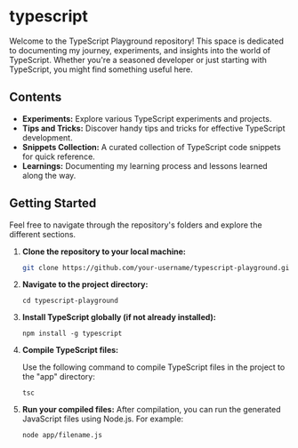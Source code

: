 # typescript

Welcome to the TypeScript Playground repository! This space is dedicated to documenting my journey, experiments, and insights into the world of TypeScript. Whether you're a seasoned developer or just starting with TypeScript, you might find something useful here.

## Contents

- **Experiments:** Explore various TypeScript experiments and projects.
- **Tips and Tricks:** Discover handy tips and tricks for effective TypeScript development.
- **Snippets Collection:** A curated collection of TypeScript code snippets for quick reference.
- **Learnings:** Documenting my learning process and lessons learned along the way.

## Getting Started

Feel free to navigate through the repository's folders and explore the different sections.

1. **Clone the repository to your local machine:**

   ```bash
   git clone https://github.com/your-username/typescript-playground.git
   ```
2. **Navigate to the project directory:**
   
   ```
   cd typescript-playground
   ```

4. **Install TypeScript globally (if not already installed):**

   ```
   npm install -g typescript
   ```

6. **Compile TypeScript files:**
   
   Use the following command to compile TypeScript files in the project to the "app" directory:

   ```
   tsc
   ```

8. **Run your compiled files:**
   After compilation, you can run the generated JavaScript files using Node.js. For example:

   ```
   node app/filename.js
   ```


